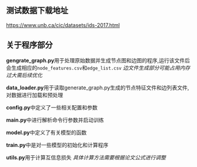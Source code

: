 ## 测试数据下载地址
https://www.unb.ca/cic/datasets/ids-2017.html

## 关于程序部分
**gengrate_graph.py**用于处理原始数据并生成节点图和边图的程序,运行该文件后会生成相应的`node_features.csv`和`edge_list.csv`
*边文件生成部分可能占用内存过大需后续优化*

**data_loader.py**用于读取generate_graph.py生成的节点特征文件和边列表文件,对数据进行加载和预处理

**config.py**中定义了一些相关配置和参数

**main.py**中进行解析命令行参数并启动训练

**model.py**中定义了有关模型的函数

**train.py**中是对一些模型的初始化和计算程序

**utils.py**用于计算互信息损失
*具体计算方法需要根据论文公式进行调整*



